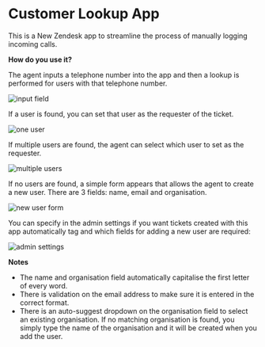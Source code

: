 Customer Lookup App
===================

This is a New Zendesk app to streamline the process of manually logging incoming calls.

**How do you use it?**

The agent inputs a telephone number into the app and then a lookup is performed for users with that telephone number.

![input field](https://www.evernote.com/shard/s215/sh/14a12d2e-7563-443a-b569-eb50222453be/297f9f07c185e76c52b9e466364b3cbb/deep/0/Toby's%20Support%20-%20Agent.png "Input Telephone Number")

If a user is found, you can set that user as the requester of the ticket.

![one user](https://www.evernote.com/shard/s215/sh/4c65f209-f10d-46a2-a643-e09740b3e526/0b03e6ac6e6dafc5a69c9abcc5e8c04c/deep/0/Toby's%20Support%20-%20Agent.png "One User Result")

If multiple users are found, the agent can select which user to set as the requester.

![multiple users](https://www.evernote.com/shard/s215/sh/2964002e-cb6a-45a6-9dc4-ec74f719b113/c8dd9f92c56eb8ff155921ab280b2744/deep/0/Toby's%20Support%20-%20Agent.png "Multiple Users Result")

If no users are found, a simple form appears that allows the agent to create a new user. There are 3 fields: name, email and organisation.

![new user form](https://www.evernote.com/shard/s215/sh/4ee26795-8d41-4ab7-bedc-d52c13954be4/1c2fd64dc3398cf718f39c27754d1c85/deep/0/Toby's%20Support%20-%20Agent.png "Add New User")

You can specify in the admin settings if you want tickets created with this app automatically tag and which fields for adding a new user are required:

![admin settings](https://www.evernote.com/shard/s215/sh/8fec7086-65a9-408f-8674-d02dbd972b99/1290aa349837bc64001c1a5bae451cb4/deep/0/Screen%20Shot%202013-08-29%20at%2016.14.03.png "App Settings")

**Notes**

* The name and organisation field automatically capitalise the first letter of every word.
* There is validation on the email address to make sure it is entered in the correct format.
* There is an auto-suggest dropdown on the organisation field to select an existing organisation. If no matching organisation is found, you simply type the name of the organisation and it will be created when you add the user.
